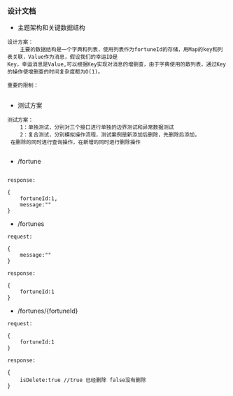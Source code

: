 ### 设计文档

* 主题架构和关键数据结构

~~~
设计方案：
    主要的数据结构是一个字典和列表，使用列表作为fortuneId的存储，用Map的key和列表关联，Value作为消息，假设我们的幸运ID是
Key，幸运消息是Value,可以根据Key实现对消息的增删查，由于字典使用的散列表，通过Key的操作使增删查的时间复杂度都为O(1)。

重要的限制：
    

~~~

* 测试方案

~~~
测试方案：
    1：单独测试，分别对三个接口进行单独的边界测试和异常数据测试
    2：复合测试，分别模拟操作流程，测试案例是新添加后删除，先删除后添加，
 在删除的同时进行查询操作，在新增的同时进行删除操作


~~~

* /fortune

~~~

response:

{
    fortuneId:1,
    message:""
}
~~~

* /fortunes

~~~
request:

{
    message:""
}

response:

{
    fortuneId:1
}
~~~

* /fortunes/{fortuneId}
~~~
request:

{
    fortuneId:1
}

response:

{
    isDelete:true //true 已经删除 false没有删除
}

~~~